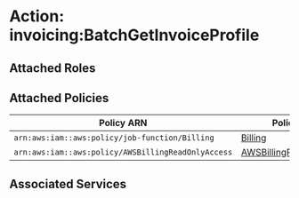 # Action: invoicing:BatchGetInvoiceProfile

## Attached Roles

## Attached Policies

| Policy ARN | Policy Name |
|------------|-------------|
| `arn:aws:iam::aws:policy/job-function/Billing` | [Billing](../policies.md#billing) |
| `arn:aws:iam::aws:policy/AWSBillingReadOnlyAccess` | [AWSBillingReadOnlyAccess](../policies.md#awsbillingreadonlyaccess) |

## Associated Services

